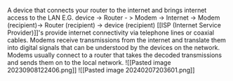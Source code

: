 A device that connects your router to the internet and brings internet access to the LAN
E.G. device -> Router - > Modem -> Internet -> Modem (recipient)-> Router (recipient) -> device (recipient)
[[ISP (Internet Service Provider)]]'s  provide internet connectivity via telephone lines or coaxial cables. 
Modems receive transmissions from the internet and translate them into digital signals that can be understood by the devices on the network.
Modems usually connect to a router that takes the decoded transmissions and sends them on to the local network.
![[Pasted image 20230908122406.png]]
![[Pasted image 20240207203601.png]]